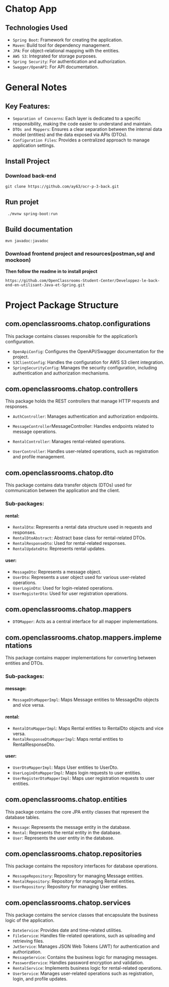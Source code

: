 # Chatop App

## Technologies Used
- `Spring Boot`: Framework for creating the application.
- `Maven`: Build tool for dependency management.
- `JPA`: For object-relational mapping with the entities.
- `AWS S3`: Integrated for storage purposes.
- `Spring Security`: For authentication and authorization.
- `Swagger/OpenAPI`: For API documentation.

# General Notes
## Key Features:
- `Separation of Concerns`: Each layer is dedicated to a specific responsibility, making the code easier to understand and maintain.
- `DTOs and Mappers`: Ensures a clear separation between the internal data model (entities) and the data exposed via APIs (DTOs).
- `Configuration Files`: Provides a centralized approach to manage application settings.

## Install Project
### Download back-end
```
git clone https://github.com/ay63/ocr-p-3-back.git
```
## Run projet
```
 ./mvnw spring-boot:run
```
## Build documentation
```
mvn javadoc:javadoc
```
### Download frontend project and resources(postman,sql and mockoon)
**Then follow the readme in to install project** 
```
https://github.com/OpenClassrooms-Student-Center/Developpez-le-back-end-en-utilisant-Java-et-Spring.git
```

# Project Package Structure

## com.openclassrooms.chatop.configurations
This package contains classes responsible for the application’s configuration.

- `OpenApiConfig`: Configures the OpenAPI/Swagger documentation for the project.
- `S3ClientConfig`: Handles the configuration for AWS S3 client integration.
- `SpringSecurityConfig`: Manages the security configuration, including authentication and authorization mechanisms.

## com.openclassrooms.chatop.controllers
This package holds the REST controllers that manage HTTP requests and responses.

- `AuthController`: Manages authentication and authorization endpoints.

- `MessageController`MessageController: Handles endpoints related to message operations.

- `RentalController`: Manages rental-related operations.

- `UserController`: Handles user-related operations, such as registration and profile management.

## com.openclassrooms.chatop.dto
This package contains data transfer objects (DTOs) used for communication between the application and the client.

### Sub-packages:
#### rental:
- `RentalDto`: Represents a rental data structure used in requests and responses.
- `RentalDtoAbstract`: Abstract base class for rental-related DTOs.
- `RentalResponseDto`: Used for rental-related responses.
- `RentalUpdateDto`: Represents rental updates.
#### user:
- `MessageDto`: Represents a message object.
- `UserDto`: Represents a user object used for various user-related operations.
- `UserLoginDto`: Used for login-related operations.
- `UserRegisterDto`: Used for user registration operations.

## com.openclassrooms.chatop.mappers
- `DTOMapper`: Acts as a central interface for all mapper implementations.

## com.openclassrooms.chatop.mappers.implementations
This package contains mapper implementations for converting between entities and DTOs.

### Sub-packages:
#### message:
 - `MessageDtoMapperImpl`: Maps Message entities to MessageDto objects and vice versa.
#### rental:
- `RentalDtoMapperImpl`: Maps Rental entities to RentalDto objects and vice versa.
- `RentalResponseDtoMapperImpl`: Maps rental entities to RentalResponseDto.
#### user:
- `UserDtoMapperImpl`: Maps User entities to UserDto.
- `UserLoginDtoMapperImpl`: Maps login requests to user entities.
- `UserRegisterDtoMapperImpl`: Maps user registration requests to user entities.

## com.openclassrooms.chatop.entities
This package contains the core JPA entity classes that represent the database tables.

- `Message`: Represents the message entity in the database.
- `Rental`: Represents the rental entity in the database.
- `User`: Represents the user entity in the database.

## com.openclassrooms.chatop.repositories
This package contains the repository interfaces for database operations.

- `MessageRepository`: Repository for managing Message entities.
- `RentalRepository`: Repository for managing Rental entities.
- `UserRepository`: Repository for managing User entities.

## com.openclassrooms.chatop.services
This package contains the service classes that encapsulate the business logic of the application.

- `DateService`: Provides date and time-related utilities.
- `FileService`: Handles file-related operations, such as uploading and retrieving files.
- `JwtService`: Manages JSON Web Tokens (JWT) for authentication and authorization.
- `MessageService`: Contains the business logic for managing messages.
- `PasswordService`: Handles password encryption and validation.
- `RentalService`: Implements business logic for rental-related operations.
- `UserService`: Manages user-related operations such as registration, login, and profile updates.